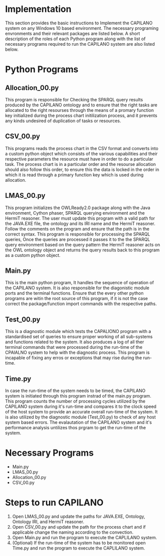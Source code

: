 # Implementation

This section provides the basic instructions to Implement the CAPILANO system on any Windows 10 based environment. The necessary programing envronments and their relevant packages are listed below. A short description of the roles of each Python program along with the list of necessary programs required to run the CAPILANO system are also listed below.

# **Python Programs**

## Allocation_00.py

This program is responsible for Checking the SPARQL query results produced by the CAPILANO ontology and to ensure that the right tasks are allocated to the right resourses through the means of a promary function key initialized during the process chart initilization process, and it prevents any kinds undesired of duplication of tasks or resources.

## CSV_00.py

This programs reads the process chart in the CSV format and converts into a custom python object which consists of the various capabilities and their respective parameters the resource must have in order to do a particular task. The process chart is in a particular order and the resourse allocation should also follow this order, to ensure this the data is locked in the order in which it is read through a primary function key which is used during allocation.

## LMAS_00.py

This program initializes the OWLReady2.0 package along with the Java environment, Cython phaser, SPARQL querying environment and the HermiT reasoner. The user must update this program with a valid path for the JAVA.EXE file, the ontology and its IRI name and the HermiT reasoner. Follow the comments on the program and ensure that the path is in the correct syntax. This program is responsible for processing the SPARQL queries, Once the queries are processed it passes it to the the SPARQL query environment based on the query pattern the HermiT reasoner acts on the OWL ontology object and returns the query results back to this program as a custom python object.

## Main.py

This is the main python program, It handles the sequence of operation of the CAPILANO system. It is also responsible for the diagonistic module ports and the terminal functions. Ensure that the every other python programs are witin the root source of this program, if it is not the case correct the package/function import commands with the respective paths.

## Test_00.py

This is a diagnostic module which tests the CAPALIONO program with a standardised set of queries to ensure proper working of all sub-systems and functions related to the system. It also produces a log of all ther terminal commands that were processed during the run-time of the CPAIALNO system to help with the diagnostic process. This program is incapable of fixing any erros or exceptions that may rise during the run-time.

## Time.py

In case the run-time of the system needs to be timed, the CAPILANO system is initiated through this program instrad of the main.py program. This program counts the number of processing cycles utilized by the CAPILANO system during it's run-time and compares it to the clock speed of the host system to provide an accurate overall run-time of the system. It is also utilized by the diagnostic module (Test_00.py) to check of any host system based errors. The evalautation of the CAPILANO system and it's performance analysis untilizes thos prgram to get the run-time of the system.

# **Necessary Programs**

- Main.py
- LMAS_00.py
- Allocation_00.py
- CSV_00.py

# Steps to run CAPILANO

1. Open LMAS_00.py and update the paths for JAVA.EXE, Ontology, Ontology IRI, and HermiT reasoner.
2. Open CSV_00.py and update the path for the process chart and if applicable change the naming according to the convection.
3. Open Main.py and run the program to execute the CAPLILANO system.
4. (Optional) If the run-time of the system has to be monitored open Time.py and run the program to execute the CAPLILANO system.
